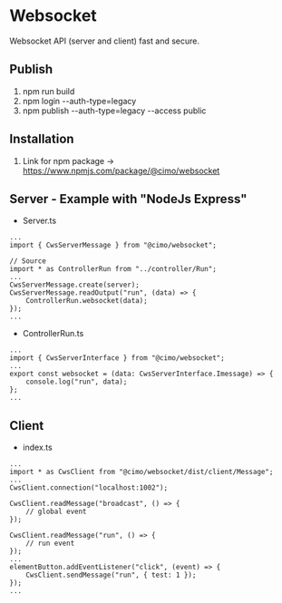 # Websocket

Websocket API (server and client) fast and secure.

## Publish

1. npm run build
2. npm login --auth-type=legacy
3. npm publish --auth-type=legacy --access public

## Installation

1. Link for npm package -> https://www.npmjs.com/package/@cimo/websocket

## Server - Example with "NodeJs Express"

-   Server.ts

```
...
import { CwsServerMessage } from "@cimo/websocket";

// Source
import * as ControllerRun from "../controller/Run";
...
CwsServerMessage.create(server);
CwsServerMessage.readOutput("run", (data) => {
    ControllerRun.websocket(data);
});
...

```

-   ControllerRun.ts

```
...
import { CwsServerInterface } from "@cimo/websocket";
...
export const websocket = (data: CwsServerInterface.Imessage) => {
    console.log("run", data);
};
...

```

## Client

-   index.ts

```
...
import * as CwsClient from "@cimo/websocket/dist/client/Message";
...
CwsClient.connection("localhost:1002");

CwsClient.readMessage("broadcast", () => {
    // global event
});

CwsClient.readMessage("run", () => {
    // run event
});
...
elementButton.addEventListener("click", (event) => {
    CwsClient.sendMessage("run", { test: 1 });
});
...

```

